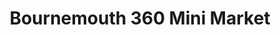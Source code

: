 ---
title: "Bournemouth 360 Mini Market"
url: /bournemouth/bournemouth-360-mini-market/
shop: convenience
---